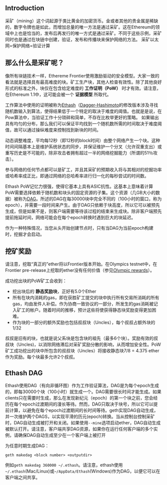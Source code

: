 ## Introduction

采矿（mining）这个词起源于类比黄金的加密货币。金或者其他的贵金属是稀缺的，数字令牌也是如此，而增加总量的唯一方法是通过采矿。这在Ethereum的领域中上也是恰当的，发布后再发行的唯一方式是通过采矿。不同于这些示例，采矿同时也是通过在块链中创建，验证，发布和传播块来保护网络的方法。
采矿以太网=保护网络=验证计算

## 那么什么是采矿呢？

像所有块链技术一样，Ethereme Frontier使用激励驱动的安全模型。大家一致的看法就是选择具有最高难度的块。矿工生产块，其他人检查有效性。除了其他良好形式的标准之外，块仅在包含给定难度的 **工作证明（PoW）** 时才有效。请注意，在Ethereum 1.1中，这可能会被一个 **证据模型** 所取代。

工作算法中使用的证明被称为[Ethash](https://github.com/ethereum/wiki/wiki/Ethash)（[Dagger-Hashimoto](https://github.com/ethereum/wiki/wiki/Dagger-Hashimoto)的修改版本涉及寻找随机数输入到算法，使得结果低于一个特定的取决于难度的阈值。也就是是说，在Pow算法中，当验证工作十分琐碎和简单，不存在比枚举更好的策略。
如果输出具有均匀的分布，那么我们可以保证平均找到一个随机数所需的时间取决于难度阈值，故可以通过操纵难度来控制找到新块的时间。

动态调整难度，平均每12秒（即12秒的block时间）由整个网络产生一个块。这种时间间隔基本上是维护系统状态的同步，并保证维护一个分叉（允许双重支出）或重写历史是不可能的，除非攻击者拥有超过一半的网络挖掘能力（所谓的51％攻击）。

参与网络的任何节点都可以是矿工，并且其采矿的预期收入将与其相对的挖掘功率或哈希率成正比，即通过网络的总哈希率进行归一化的每秒尝试的时间数。

Ethash PoW记忆力很强，使得它基本上具有ASIC抗性。这基本上意味着计算PoW需要选择依赖于随机数和块头的固定资源的子集。这个资源（几GB大小的数据）被称为[DAG](https://github.com/ethereum/wiki/wiki/Ethash-DAG)。所述的DAG在每30000块中完全不同的（100小时的窗口，称为epoch），并需要一段时间来产生。由于DAG只依赖于块高度，所以它可以被预先生成，但是如果不是，则客户端需要等待该过程的结束来生成块。除非客户端预先提前拖延时间，网络可能会在每个epoch转换时遇到巨大的块延迟。

作为一种特殊情况，当您从头开始创建节点时，只有当DAG为当前epoch构建时，挖掘才会启动。

## 挖矿奖励

请注意，挖取“真正的”ether将以Frontier版本开始。在Olympics testnet中，在Frontier pre-release上挖取的ether没有任何价值（参见[Olympic rewards](https://blog.ethereum.org/2015/05/09/olympic-frontier-pre-release/)）。

成功挖出块的PoW矿工会收到：
* 挖出块后的 **静态奖励块**，正好有5.0个Ether
* 所有在块内消耗的gas，即在获胜矿工提交的块中执行所有交易所消耗的所有gas，均由发件人补偿。作为协商一致协议的一部分，所发生的gas消耗被记入矿工的帐户。随着时间的推移，预计这些将使获得静态块奖励变得更加困难。
* 作为块的一部分的额外奖励也包括叔叔块（Uncles），每个叔叔占额外块的1/32

叔叔是旧有的块，也就是说父系块是包含块的祖先（最多6个块）。奖励有效的叔叔块（Uncles)，以消除网络滞后对采矿奖励分散的影响，从而增加安全性。PoW矿工成功挖出的块中所包含的叔叔块（Uncles）将接收静态块7/8 = 4.375 ether作为奖励。每个块最多允许2个叔叔。

## Ethash DAG

Ethash使用DAG（有向非循环图）作为工作验证算法，DAG是为每个epoch生成的，即每30000个块（100小时）就生成一个。DAG需要很长时间才能生成。如果clients只在需要时生成，那么在发现新纪元（epoch）的第一个块之前，您会经历在每个epoch过渡期间的漫长等待。然而，DAG只取决于块号，所以它可以提前计算，以避免在每个epoch过渡期间的长时间等待。geth实现DAG自动生成，并一次维护两个DAGS，以实现平滑的历元(epoch)转换。当从控制台控制采矿时，DAG自动生成被打开和关闭。如果使用`--mine`选项启动ether，DAG自动生成被默认打开。请注意，客户端共享DAG资源，如果你在运行任何客户端的多个实例，请确保DAG自动生成至少在一个客户端上被打开

为任意时期生成DAG：

    geth makedag <block number> <outputdir>

例如`geth makedag 360000 ~/.ethash`。请注意，ethash使用`~/.ethash`(Mac/Linux)或`~/AppData/Ethash`(Windows)作为DAG，以便它可以在客户端之间共享。